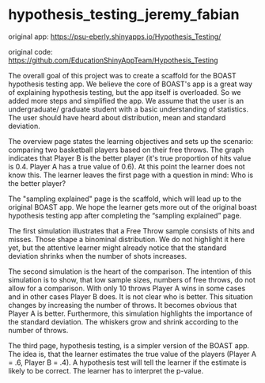 # hypothesis_testing_jeremy_fabian
original app:
https://psu-eberly.shinyapps.io/Hypothesis_Testing/

original code:
https://github.com/EducationShinyAppTeam/Hypothesis_Testing

The overall goal of this project was to create a scaffold for the BOAST hypothesis testing app. We believe the core of BOAST's app 
is a great way of explaining hypothesis testing, but the app itself is overloaded. So we added more steps and simplified the app. We assume that the user is an undergraduate/ graduate student with a basic understanding of statistics. The user should have heard about distribution, mean and standard deviation. 

The overview page states the learning objectives and sets up the scenario: comparing two basketball players based on their free throws. 
The graph indicates that Player B is the better player (it's true proportion of hits value is 0.4. Player A has a true value of 0.6).
At this point the learner does not know this. The learner leaves the first page with a question in mind: Who is the better player?

The "sampling explained" page is the scaffold, which will lead up to the original BOAST app. We hope the learner gets more out of the original boast hypothesis testing app after completing the “sampling explained” page. 

The first simulation illustrates that a Free Throw sample consists of hits and misses. Those shape a binominal distribution. We do not highlight it here yet, but the attentive learner might already notice that the standard deviation shrinks when the number of shots increases. 

The second simulation is the heart of the comparison. The intention of this simulation is to show, that low sample sizes, numbers of free throws, do not allow for a comparison. With only 10 throws Player A wins in some cases and in other cases Player B does. It is not clear who is better. This situation changes by increasing the number of throws. It becomes obvious that Player A is better. Furthermore, this simulation highlights the importance of the standard deviation. The whiskers grow and shrink according to the number of throws. 

The third page, hypothesis testing, is a simpler version of the BOAST app. The idea is, that the learner estimates the true value of the players (Player A = .6, Player B = .4). A hypothesis test will tell the learner if the estimate is likely to be correct. The learner has to interpret the p-value. 
